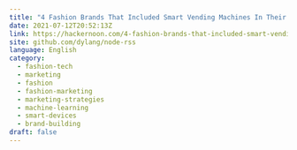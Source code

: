```yaml
---
title: "4 Fashion Brands That Included Smart Vending Machines In Their Marketing Strategy"
date: 2021-07-12T20:52:13Z
link: https://hackernoon.com/4-fashion-brands-that-included-smart-vending-machines-in-their-marketing-strategy-0obe37h9?source=rss&utm_medium=RSS&utm_source=news.12bit.vn
site: github.com/dylang/node-rss
language: English
category:
  - fashion-tech
  - marketing
  - fashion
  - fashion-marketing
  - marketing-strategies
  - machine-learning
  - smart-devices
  - brand-building
draft: false
---
```

